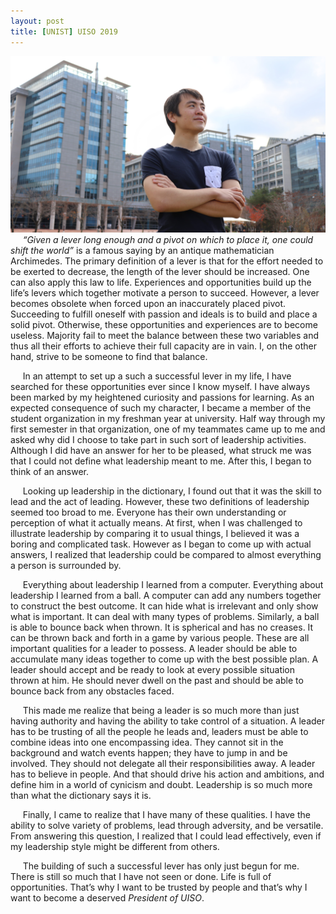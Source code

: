 ```yaml
---
layout: post
title: [UNIST] UISO 2019
---
```


![UISO](/images/UISO-min.JPG "UISO")
&nbsp;&nbsp;&nbsp;&nbsp; *“Given a lever long enough and a pivot on which to place it, one could shift the world”*
is a famous saying by an antique mathematician Archimedes. The primary definition of a 
lever is that for the effort needed to be exerted to decrease, the length of the lever 
should be increased. One can also apply this law to life. Experiences and opportunities 
build up the life’s levers which together motivate a person to succeed. However, a lever 
becomes obsolete when forced upon an inaccurately placed pivot. Succeeding to fulfill 
oneself with passion and ideals is to build and place a solid pivot. Otherwise, these 
opportunities and experiences are to become useless. Majority fail to meet the balance 
between these two variables and thus all their efforts to achieve their full capacity 
are in vain. I, on the other hand, strive to be someone to find that balance.

&nbsp;&nbsp;&nbsp;&nbsp; In an attempt to set up a such a successful lever in my life, 
I have searched for these opportunities ever since I know myself. I have always been 
marked by my heightened curiosity and passions for learning. As an expected consequence 
of such my character, I became a member of the student organization in my freshman year 
at university. Half way through my first semester in that organization, one of my 
teammates came up to me and asked why did I choose to take part in such sort of 
leadership activities. Although I did have an answer for her to be pleased, what struck 
me was that I could not define what leadership meant to me. After this, I began to think of an answer. 

&nbsp;&nbsp;&nbsp;&nbsp; Looking up leadership in the dictionary, I found out that it was 
the skill to lead and the act of leading. However, these two definitions of leadership 
seemed too broad to me. Everyone has their own understanding or perception of what it 
actually means. At first, when I was challenged to illustrate leadership by comparing it to 
usual things, I believed it was a boring and complicated task. However as I began to come up 
with actual answers, I realized that leadership could be compared to almost everything a 
person is surrounded by.

&nbsp;&nbsp;&nbsp;&nbsp; Everything about leadership I learned from a computer. Everything
about leadership I learned from a ball. A computer can add any numbers together to construct 
the best outcome. It can hide what is irrelevant and only show what is important. It can 
deal with many types of problems. Similarly, a ball is able to bounce back when thrown. 
It is spherical and has no creases. It can be thrown back and forth in a game by various 
people. These are all important qualities for a leader to possess. A leader should be able 
to accumulate many ideas together to come up with the best possible plan. A leader should 
accept and be ready to  look at every possible situation thrown at him. He should never 
dwell on the past and should be able to bounce back from any obstacles faced.

&nbsp;&nbsp;&nbsp;&nbsp; This made me realize that being a leader is so much more than just 
having authority and having the ability to take control of a situation. A leader has to be 
trusting of all the people he leads and, leaders must be able to combine ideas into one 
encompassing idea. They cannot sit in the background and watch events happen; they have to 
jump in and be involved. They should not delegate all their responsibilities away. A leader 
has to believe in people. And that should drive his action and ambitions, and define him in 
a world of cynicism and doubt. Leadership is so much more than what the dictionary says it is.

&nbsp;&nbsp;&nbsp;&nbsp; Finally, I came to realize that I have many of these qualities. I have
the ability to solve variety of problems, lead through adversity, and be versatile. From 
answering this question, I realized that I could lead effectively, even if my leadership style 
might be different from others.

&nbsp;&nbsp;&nbsp;&nbsp; The building of such a successful lever has only just begun for me. 
There is still so much that I have not seen or done. Life is full of opportunities. That’s why 
I want to be trusted by people and that’s why I want to become a deserved *President of UISO*.
